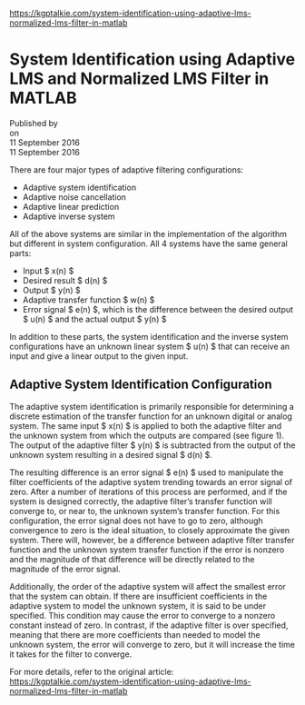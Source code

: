 https://kgptalkie.com/system-identification-using-adaptive-lms-normalized-lms-filter-in-matlab

# System Identification using Adaptive LMS and Normalized LMS Filter in MATLAB

Published by  
on  
11 September 2016  
11 September 2016  

There are four major types of adaptive filtering configurations:  
- Adaptive system identification  
- Adaptive noise cancellation  
- Adaptive linear prediction  
- Adaptive inverse system  

All of the above systems are similar in the implementation of the algorithm but different in system configuration. All 4 systems have the same general parts:  
- Input $ x(n) $  
- Desired result $ d(n) $  
- Output $ y(n) $  
- Adaptive transfer function $ w(n) $  
- Error signal $ e(n) $, which is the difference between the desired output $ u(n) $ and the actual output $ y(n) $  

In addition to these parts, the system identification and the inverse system configurations have an unknown linear system $ u(n) $ that can receive an input and give a linear output to the given input.

## Adaptive System Identification Configuration

The adaptive system identification is primarily responsible for determining a discrete estimation of the transfer function for an unknown digital or analog system. The same input $ x(n) $ is applied to both the adaptive filter and the unknown system from which the outputs are compared (see figure 1). The output of the adaptive filter $ y(n) $ is subtracted from the output of the unknown system resulting in a desired signal $ d(n) $.

The resulting difference is an error signal $ e(n) $ used to manipulate the filter coefficients of the adaptive system trending towards an error signal of zero. After a number of iterations of this process are performed, and if the system is designed correctly, the adaptive filter’s transfer function will converge to, or near to, the unknown system’s transfer function. For this configuration, the error signal does not have to go to zero, although convergence to zero is the ideal situation, to closely approximate the given system. There will, however, be a difference between adaptive filter transfer function and the unknown system transfer function if the error is nonzero and the magnitude of that difference will be directly related to the magnitude of the error signal.

Additionally, the order of the adaptive system will affect the smallest error that the system can obtain. If there are insufficient coefficients in the adaptive system to model the unknown system, it is said to be under specified. This condition may cause the error to converge to a nonzero constant instead of zero. In contrast, if the adaptive filter is over specified, meaning that there are more coefficients than needed to model the unknown system, the error will converge to zero, but it will increase the time it takes for the filter to converge.

For more details, refer to the original article:  
https://kgptalkie.com/system-identification-using-adaptive-lms-normalized-lms-filter-in-matlab